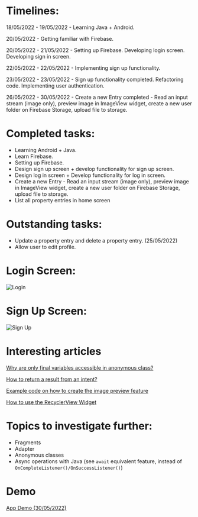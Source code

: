 # Timelines:
18/05/2022 - 19/05/2022 - Learning Java + Android.

20/05/2022 - Getting familiar with Firebase.

20/05/2022 - 21/05/2022 - Setting up Firebase. Developing login screen. Developing sign in screen.

22/05/2022 - 22/05/2022 - Implementing sign up functionality.

23/05/2022 - 23/05/2022 - Sign up functionality completed. Refactoring code. Implementing user authentication.

26/05/2022 - 30/05/2022 - Create a new Entry completed - Read an input stream (image only), preview image in ImageView widget, create a new user folder on Firebase Storage, upload file to storage.

# Completed tasks:
- Learning Android + Java.
- Learn Firebase.
- Setting up Firebase.
- Design sign up screen + develop functionality for sign up screen.
- Design log in screen + Develop functionality for log in screen.
- Create a new Entry - Read an input stream (image only), preview image in ImageView widget, create a new user folder on Firebase Storage, upload file to storage.
- List all property entries in home screen

# Outstanding tasks:
- Update a property entry and delete a property entry. (25/05/2022)
- Allow user to edit profile.

# Login Screen:
![Login](https://i.ibb.co/Qk7xLYr/1.png)

# Sign Up Screen:
![Sign Up](https://i.ibb.co/r7cy2Dv/2.png)

# Interesting articles
[Why are only final variables accessible in anonymous class?](https://stackoverflow.com/questions/4732544/why-are-only-final-variables-accessible-in-anonymous-class)

[How to return a result from an intent?](https://developer.android.com/training/basics/intents/result)

[Example code on how to create the image preview feature](https://stackoverflow.com/questions/67156608/how-get-image-from-gallery-in-fragmentjetpack-navigation-component/67156964#67156964)

[How to use the RecyclerView Widget](https://riptutorial.com/recyclerview/example/19316/installation---setup#:~:text=To%20create%20a%20custom%20layout,LayoutManager%20class.&text=Now%20add%20a%20RecyclerView%20in%20your%20layout%20like%20this.&text=Once%20you%20have%20added%20a,the%20data%20to%20be%20displayed.)

# Topics to investigate further:
- Fragments
- Adapter
- Anonymous classes
- Async operations with Java (see `await` equivalent feature, instead of `OnCompleteListener()/OnSuccessListener()`)

# Demo
[App Demo (30/05/2022)](https://youtu.be/0QuGpJQ6hiw)